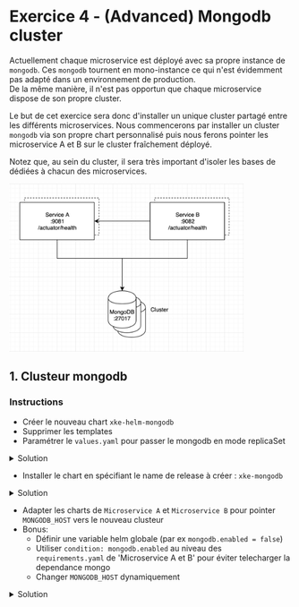 # Exercice 4 - (Advanced) Mongodb cluster 

Actuellement chaque microservice est déployé avec sa propre instance de `mongodb`. 
Ces `mongodb` tournent en mono-instance ce qui n'est évidemment pas adapté dans un environnement de production.     
De la même manière, il n'est pas opportun que chaque microservice dispose de son propre cluster.

Le but de cet exercice sera donc d'installer un unique cluster partagé entre les différents microservices.
Nous commencerons par installer un cluster `mongodb` via son propre chart personnalisé puis nous ferons pointer les
microservice A et B sur le cluster fraîchement déployé.

Notez que, au sein du cluster, il sera très important d'isoler les bases de dédiées à chacun des microservices.   

<p>
<img src="img/target-architecture.png" height="300">
</p>

## 1. Clusteur mongodb

### Instructions

* Créer le nouveau chart `xke-helm-mongodb`
* Supprimer les templates
* Paramétrer le `values.yaml` pour passer le mongodb en mode replicaSet 

<details><summary>Solution</summary>
<p>

File `xke-helm-mongodb/values.yaml`

    ...
    
    replicaSet:
      enabled: true
    
    ...

</p>
</details>

* Installer le chart en spécifiant le name de release à créer : `xke-mongodb`

<details><summary>Solution</summary>
<p>

File `xke-helm-mongodb/values.yaml`

    $ cd <chart directory>
    $ helm install . --name xke-mongodb

</p>
</details>

* Adapter les charts de `Microservice A` et `Microservice B` pour pointer `MONGODB_HOST` vers le nouveau clusteur
* Bonus: 
    * Définir une variable helm globale (par ex `mongodb.enabled = false`)
    * Utiliser `condition: mongodb.enabled` au niveau des `requirements.yaml` de 'Microservice A et B' pour éviter telecharger la dependance mongo 
    * Changer `MONGODB_HOST` dynamiquement

<details><summary>Solution</summary>
<p>

File `microservice-a/deployment.yaml` et `microservice-b/deployment.yaml`

    env:
    
      ...
    
      - name: MONGODB_HOST
      {{- if .Values.mongodb.enabled }}
        value: {{ template "mongodb.fullname" . }}
      {{- else }}
        value: {{ .Values.externalDatabase.host | quote }}
      {{- end }}
      
      ...

* Repackager er re-deployer

*Bravo ! Vous êtes arrivés à la fin de hands-on ! Felicitations !!!* 

[< Previous](ex4-template-helpers.md) | [Home](README.md)